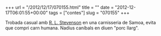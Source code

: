 +++
url = "/2012/12/17/070155.html"
title = ""
date = "2012-12-17T06:01:55+00:00"
tags = ["contes"]
slug = "070155"
+++

Trobada casual amb [R. L. Stevenson](http://en.wikipedia.org/wiki/Robert_Louis_Stevenson) en una carnisseria de Samoa, evita que compri carn humana. Nadius caníbals en diuen "porc llarg".
